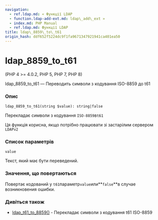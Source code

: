 ```yaml
---
navigation:
  - ref.ldap.md: « Функції LDAP
  - function.ldap-add-ext.md: ldap\_add\_ext »
  - index.md: PHP Manual
  - ref.ldap.md: Функції LDAP
title: ldap\_8859\_to\_t61
origin_hash: ddf652f5224dc9f1fa9671347921941ca401ea50
---
```

# ldap\_8859\_to\_t61

(PHP 4 >= 4.0.2, PHP 5, PHP 7, PHP 8)

ldap\_8859\_to\_t61 — Переводить символи з кодування ISO-8859 до t61

### Опис

```methodsynopsis
ldap_8859_to_t61(string $value): string|false
```

Перекладає символи з кодування `ISO-8859`в`t61`

Ця функція корисна, якщо потрібно працювати зі застарілим сервером `LDAPv2`

### Список параметрів

`value`

Текст, який має бути переведений.

### Значення, що повертаються

Повертає кодований у `t61`параметр`value`или\*\*`false`\*\*в случае возникновения ошибки.

### Дивіться також

-   [ldap\_t61\_to\_8859()](function.ldap-t61-to-8859.md) \- Перекладає символи з кодування t61 ISO-8859

